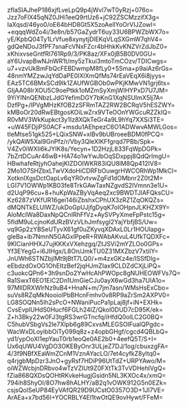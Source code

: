 zfIaSlAJheP186xjfLveLpQ9p4jWvl7wT0yRzj+076o=
Jzz7oFlX45qNZ0JHi1eeQ9rtUz6+jC92ZSCMzzifX3g=
IaXqsd/46yo0/oE64bHD8Gt5X5zoAellYoOrVIJZowI=
+eqqqWdZo4i/3e8n/b57GaZydrT6uy33U6BPWZbWX7o=
yE/KpbQ04Ty1LrVfue8xynytjDlEKqVLqSXGmW7qhV4=
gdQeNDoJ3fPF7snaFcVNxFZcr4bHhkKvKNZVrZdJbZ0=
xKhixvseGntfRI761Rp9/3/PK8az/XFx0jB5B0DV0GU=
aY6UvapBwNJnWR1t/my5zTkui3mtoTmCOzv/TDICwgs=
u7+vzvUkBmFbQcFEBDwmpM8fLy0+5Sma+p9aiAz6rGs=
48nmYMZzwJqYdDaPE0IXlXmQfMs74rEaVEqX6i8jyys=
EAz5TC6BMxSCd9lk1ZAUfWGBOb0wPKjKMwVN1grj6ts=
GIjAA08IrXOU5C9oePtkk1oMZmSyXmjWIHYPxD7U7JM=
9YiYINnQENbzLJdGYefimDGY7bKnG1XqNSUImX5lj7A=
DzfPg+/lPVgMHzKfOB2zSFRmTAZ2RW2BCRqV5hESZWY=
kMBoOr20dRwEBtgosKOiLwZrx9VTeOOnYWGcuRZZkIQ=
R0vMV3WkKupkct3y1Iz8XQkTeGr4a9L9hYq7XXSi3TE=
+uW45FDjiPS0ACF+msdu1AEhpezC6O1ADWwvAMWLGos=
tIeMtse51gk525+LQixSNW+xlBv9bUBroeeBDM0fPCQ=
/ykQAW5Xal9GnPfz/r/Vby3QleXIKFfgrqd7PBb/Spk=
V4Zv0iWXIi6kJYIK8s/Yecyn+1D2HzjL833FqWpDGPk=
7bZrtDCuAr46wB+HA74o1wYwJbOqSDxppj8QdQrImgU=
HBwhafeRtjyhOahejKIZDOIWKR83iQU8lM8Qp412IV8=
2Mo1O7SHZbxLTwVXdoHiCDRFbOuwgrHWCORhWp1MkCI=
XotknIXgsDctOapLv6qYR0vtvwZgFd1dOMbnr2Z0t2M=
LGI7V1OWWp1KB03fe8TrkGAwTaxNZgvdS2lVmnn3e1U=
d2UqP96cu+8+huKpWaZByVqAeq2xc9BWDTJlAFQksCU=
Kz6287zVKfUR16gei146iZbshxCPhUX3zRZ1ZqOKQZs=
dMQNTkELUlWZ/ukDoGpUJjfgDyqK7oIOHpnJLKHZX9Y=
AloMcIWa8DaxNpQCnlRhFfVz+AySVPyXmeFpPstc15g=
5fldM9uLcjnoKdURzBVzVLhJmfsygI2YajYbfjBS/Uw=
vq9Gp2zYBSeUTyvX61gf0uZKyvqXDAxL0Lr1HOUlapg=
gleBa+ib7NmnN5GAGxIPpeR+RWAbAKvuL4UfkTQDXFc=
9KlCianHHXJ7ujKKKxVXehzgq/ZtJSVi2mYZLOo0GPs=
Yf3EYegG+i6JIHgx/L8On/JmkTU0Z31MXZbzV7xtilY=
JnUWh6STNZbjIMt9jBtT7LQ0/+m4zxGKz4e/ISSfDlg=
eEbdzdOxOG1OhEItzBef2jqHJmZIax9CLDZdCXjLiPQ=
c3uokcQPn6+3h9snDo2YwHcAhPWOpc8gNUHEOWFVs7Q=
Ra1SwxT6EO1EiC2Dn1UmGieCJu0ayX6wGd3ha7UIA1o=
97MllDRXWlrNz9uB4+HnaN+m/7jm7asn/WMsHsExCbo=
suVs8RZqMkNooiolPbBHcnFmhv0v8RP9aZrSm2AXPV0=
LG8SOQNn5Ih2sPcO+NWaniPucPa1pLaj8jf+iN+EXHk=
CvsEvplUHdS0Hucf6FGLh24lZ/QkoI0DUD7cD95K/ek=
Z+h3Bky22w0FJ3tgRS3wrGTncfq/iHfdQ0olLC2G0BQ=
C5hubVSbgVs2le7Xlpb6g89CxvsMLEGSOIFualQPgdc=
WacWxDLoyibbOiTy099q8z+z4opbGHgf/cgcd4QBLbQ=
yd1/ypOoXl1epYauT0rb1eoQe0AE2b0+4eefQ5T/S+I=
Ux6qUWU4VgDO3OKEByOnr3ULjeZ7DJ/1og/cbuxzgFA=
4/3f9NBfXEaWmZCnM1VznAYacLO/7et4cyfkZ8yltq0=
q4rjgbMpDzr3JnO+gyRsf7HDiP96UtTdZ+URPYAwo/M=
oiWZWcbjnDRbvo4wTzVZIUt9Z0FXtTk3TvVDHehlVgQ=
fZia868QXDsQOHtRKvkeHugjGsidn5NL3KXOc4x/xmQ=
794ih8ShyOI/8O7hw8hALHY/aB2q1vOWK912G5n0EZk=
csjsQolSeUP84EyVAfQR29D9UCstO0357O3D+1JI7VE=
ArAEa+x7bd56I+YOCRBLY4El1twOtQE9ovHywt/FFeM=
